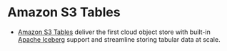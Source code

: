 # Amazon S3 Tables
- [Amazon S3 Tables](https://aws.amazon.com/s3/features/tables/) deliver the first cloud object store with built-in [Apache Iceberg](../../../6_BigData/DataFormats/ApacheIceberg.md) support and streamline storing tabular data at scale.